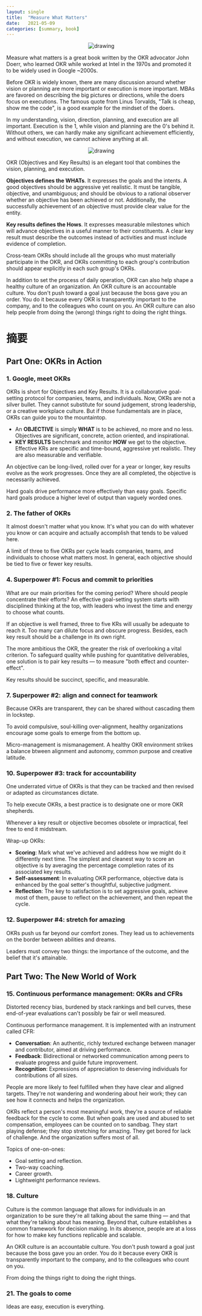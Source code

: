 ```yaml
---
layout: single
title:  "Measure What Matters"
date:   2021-05-09
categories: [summary, book]
---
```


<p align="center">
    <img src="/assets/images/2021-05-09-measure-what-matters/measure_what_matters.jpg" alt="drawing"/>
</p>

Measure what matters is a great book written by the OKR advocator John Doerr, who learned OKR while worked at Intel in the 1970s and promoted it to be widely used in Google ~2000s. 

Before OKR is widely known, there are many discussion around whether vision or planning are more important or execution is more important. MBAs are favored on describing the big pictures or directions, while the doers focus on executions. The famous quote from Linus Torvalds, "Talk is cheap, show me the code", is a good example for the mindset of the doers.

In my understanding, vision, direction, planning, and execution are all important. Execution is the 1, while vision and planning are the 0's behind it. Without others, we can hardly make any significant achievement efficiently, and without execution, we cannot achieve anything at all.

<p align="center">
    <img src="/assets/images/2021-05-09-measure-what-matters/progression.png" alt="drawing"/>
</p>

OKR (Objectives and Key Results) is an elegant tool that combines the vision, planning, and execution. 

**Objectives defines the WHATs**. It expresses the goals and the intents. A good objectives should be aggressive yet realistic. It must be tangible, objective, and unambiguous; and should be obvious to a rational observer whether an objective has been achieved or not. Additionally, the successfully achievement of an objective must provide clear value for the entity.

**Key results defines the Hows**. It expresses measurable milestones which will advance objectives in a useful manner to their constituents. A clear key result must describe the outcomes instead of activities and must include evidence of completion.

Cross-team OKRs should include all the groups who must materially participate in the OKR, and OKRs committing to each group's contribution should appear explicitly in each such group's OKRs.

In addition to set the process of daily operation, OKR can also help shape a healthy culture of an organization. An OKR culture is an accountable culture. You don't push toward a goal just because the boss gave you an order. You do it because every OKR is transparently important to the company, and to the colleagues who count on you. An OKR culture can also help people from doing the (wrong) things right to doing the right things.


# 摘要
## Part One: OKRs in Action

### 1. Google, meet OKRs

OKRs is short for Objectives and Key Results. It is a collaborative goal-setting protocol for companies, teams, and individuals. Now, OKRs are not a silver bullet. They cannot substitute for sound judgement, strong leadership, or a creative workplace culture. But if those fundamentals are in place, OKRs can guide you to the mountaintop.

- An **OBJECTIVE** is simply **WHAT** is to be achieved, no more and no less. Objectives are significant, concrete, action oriented, and inspirational.
- **KEY RESULTS** benchmark and monitor **HOW** we get to the objective. Effective KRs are specific and time-bound, aggressive yet realistic. They are also measurable and verifiable.

An objective can be long-lived, rolled over for a year or longer, key results evolve as the work progresses. Once they are all completed, the objective is necessarily achieved.

Hard goals drive performance more effectively than easy goals. Specific hard goals produce a higher level of output than vaguely worded ones.

### 2. The father of OKRs

It almost doesn't matter what you know. It's what you can do with whatever you know or can acquire and actually accomplish that tends to be valued here.

A limit of three to five OKRs per cycle leads companies, teams, and individuals to choose what matters most. In general, each objective should be tied to five or fewer key results.

### 4. Superpower #1: Focus and commit to priorities

What are our main priorities for the coming period? Where should people concentrate their efforts? An effective goal-setting system starts with disciplined thinking at the top, with leaders who invest the time and energy to choose what counts.

If an objective is well framed, three to five KRs will usually be adequate to reach it. Too many can dilute focus and obscure progress. Besides, each key result should be a challenge in its own right.

The more ambitious the OKR, the greater the risk of overlooking a vital criterion. To safeguard quality while pushing for quantitative deliverables, one solution is to pair key results — to measure "both effect and counter-effect".

Key results should be succinct, specific, and measurable.

### 7. Superpower #2: align and connect for teamwork

Because OKRs are transparent, they can be shared without cascading them in lockstep.

To avoid compulsive, soul-killing over-alignment, healthy organizations encourage some goals to emerge from the bottom up.

Micro-management is mismanagement. A healthy OKR environment strikes a balance btween alignment and autonomy, common purpose and creative latitude.

### 10. Superpower #3: track for accountability

One underrated virtue of OKRs is that they can be tracked and then revised or adapted as circumstances dictate. 

To help execute OKRs, a best practice is to designate one or more OKR shepherds.

Whenever a key result or objective becomes obsolete or impractical, feel free to end it midstream.

Wrap-up OKRs:

- **Scoring**: Mark what we've achieved and address how we might do it differently next time. The simplest and cleanest way to score an objective is by averaging the percentage completion rates of its associated key results.
- **Self-assessment**: In evaluating OKR performance, objective data is enhanced by the goal setter's thoughtful, subjective judgment.
- **Reflection**: The key to satisfaction is to set aggressive goals, achieve most of them, pause to reflect on the achievement, and then repeat the cycle.

### 12. Superpower #4: stretch for amazing

OKRs push us far beyond our comfort zones. They lead us to achievements on the border between abilities and dreams.

Leaders must convey two things: the importance of the outcome, and the belief that it's attainable.

## Part Two: The New World of Work

### 15. Continuous performance management: OKRs and CFRs

Distorted recency bias, burdened by stack rankings and bell curves, these end-of-year evaluations can't possibly be fair or well measured.

Continuous performance management. It is implemented with an instrument called CFR:

- **Conversation**: An authentic, richly textured exchange between manager and contributor, aimed at driving performance.
- **Feedback**: Bidirectional or networked communication among peers to evaluate progress and guide future improvement.
- **Recognition**: Expressions of appreciation to deserving individuals for contributions of all sizes.

People are more likely to feel fulfilled when they have clear and aligned targets. They're not wandering and wondering about heir work; they can see how it connects and helps the organization.

OKRs reflect a person's most meaningful work, they're a source of reliable feedback for the cycle to come. But when goals are used and abused to set compensation, employees can be counted on to sandbag. They start playing defense; they stop stretching for amazing. They get bored for lack of challenge. And the organization suffers most of all.

Topics of one-on-ones:

- Goal setting and reflection.
- Two-way coaching.
- Career growth.
- Lightweight performance reviews.

### 18. Culture

Culture is the common language that allows for individuals in an organization to be sure they're all talking about the same thing — and that what they're talking about has meaning. Beyond that, culture establishes a common framework for decision making. In its absence, people are at a loss for how to make key functions replicable and scalable.

An OKR culture is an accountable culture. You don't push toward a goal just because the boss gave you an order. You do it because every OKR is transparently important to the company, and to the colleagues who count on you.

From doing the things right to doing the right things.

### 21. The goals to come

Ideas are easy, execution is everything.
